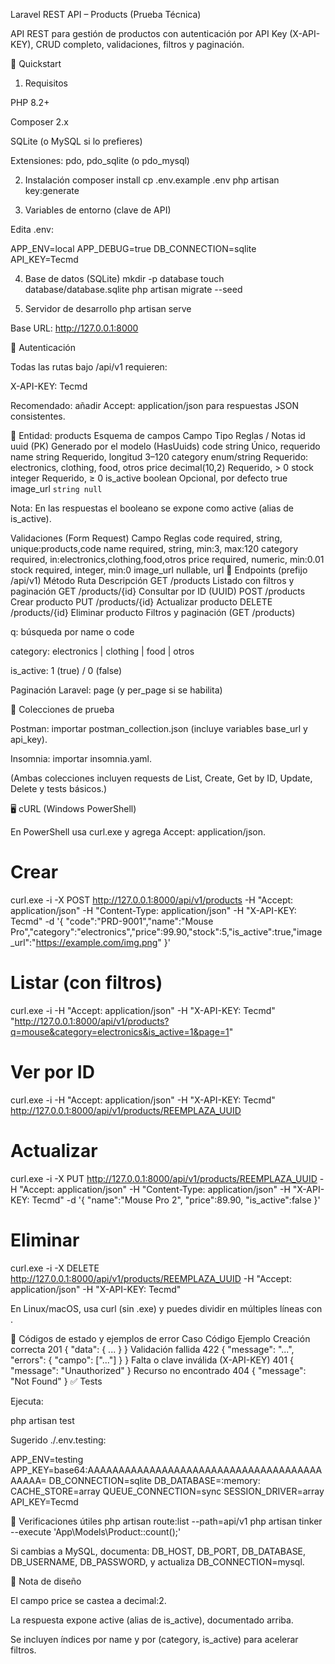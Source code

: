 Laravel REST API – Products (Prueba Técnica)

API REST para gestión de productos con autenticación por API Key (X-API-KEY), CRUD completo, validaciones, filtros y paginación.

🚀 Quickstart
1) Requisitos

PHP 8.2+

Composer 2.x

SQLite (o MySQL si lo prefieres)

Extensiones: pdo, pdo_sqlite (o pdo_mysql)

2) Instalación
composer install
cp .env.example .env
php artisan key:generate

3) Variables de entorno (clave de API)

Edita .env:

APP_ENV=local
APP_DEBUG=true
DB_CONNECTION=sqlite
API_KEY=Tecmd

4) Base de datos (SQLite)
mkdir -p database
touch database/database.sqlite
php artisan migrate --seed

5) Servidor de desarrollo
php artisan serve


Base URL: http://127.0.0.1:8000

🔐 Autenticación

Todas las rutas bajo /api/v1 requieren:

X-API-KEY: Tecmd


Recomendado: añadir Accept: application/json para respuestas JSON consistentes.

🧱 Entidad: products
Esquema de campos
Campo	Tipo	Reglas / Notas
id	uuid (PK)	Generado por el modelo (HasUuids)
code	string	Único, requerido
name	string	Requerido, longitud 3–120
category	enum/string	Requerido: electronics, clothing, food, otros
price	decimal(10,2)	Requerido, > 0
stock	integer	Requerido, ≥ 0
is_active	boolean	Opcional, por defecto true
image_url	`string	null`

Nota: En las respuestas el booleano se expone como active (alias de is_active).

Validaciones (Form Request)
Campo	Reglas
code	required, string, unique:products,code
name	required, string, min:3, max:120
category	required, in:electronics,clothing,food,otros
price	required, numeric, min:0.01
stock	required, integer, min:0
image_url	nullable, url
🔎 Endpoints (prefijo /api/v1)
Método	Ruta	Descripción
GET	/products	Listado con filtros y paginación
GET	/products/{id}	Consultar por ID (UUID)
POST	/products	Crear producto
PUT	/products/{id}	Actualizar producto
DELETE	/products/{id}	Eliminar producto
Filtros y paginación (GET /products)

q: búsqueda por name o code

category: electronics | clothing | food | otros

is_active: 1 (true) / 0 (false)

Paginación Laravel: page (y per_page si se habilita)

🧪 Colecciones de prueba

Postman: importar postman_collection.json (incluye variables base_url y api_key).

Insomnia: importar insomnia.yaml.

(Ambas colecciones incluyen requests de List, Create, Get by ID, Update, Delete y tests básicos.)

🖥️ cURL (Windows PowerShell)

En PowerShell usa curl.exe y agrega Accept: application/json.

# Crear
curl.exe -i -X POST http://127.0.0.1:8000/api/v1/products -H "Accept: application/json" -H "Content-Type: application/json" -H "X-API-KEY: Tecmd" -d '{ "code":"PRD-9001","name":"Mouse Pro","category":"electronics","price":99.90,"stock":5,"is_active":true,"image_url":"https://example.com/img.png" }'

# Listar (con filtros)
curl.exe -i -H "Accept: application/json" -H "X-API-KEY: Tecmd" "http://127.0.0.1:8000/api/v1/products?q=mouse&category=electronics&is_active=1&page=1"

# Ver por ID
curl.exe -i -H "Accept: application/json" -H "X-API-KEY: Tecmd" http://127.0.0.1:8000/api/v1/products/REEMPLAZA_UUID

# Actualizar
curl.exe -i -X PUT http://127.0.0.1:8000/api/v1/products/REEMPLAZA_UUID -H "Accept: application/json" -H "Content-Type: application/json" -H "X-API-KEY: Tecmd" -d '{ "name":"Mouse Pro 2", "price":89.90, "is_active":false }'

# Eliminar
curl.exe -i -X DELETE http://127.0.0.1:8000/api/v1/products/REEMPLAZA_UUID -H "Accept: application/json" -H "X-API-KEY: Tecmd"


En Linux/macOS, usa curl (sin .exe) y puedes dividir en múltiples líneas con \.

🧰 Códigos de estado y ejemplos de error
Caso	Código	Ejemplo
Creación correcta	201	{ "data": { ... } }
Validación fallida	422	{ "message": "...", "errors": { "campo": ["..."] } }
Falta o clave inválida (X-API-KEY)	401	{ "message": "Unauthorized" }
Recurso no encontrado	404	{ "message": "Not Found" }
✅ Tests

Ejecuta:

php artisan test


Sugerido ./.env.testing:

APP_ENV=testing
APP_KEY=base64:AAAAAAAAAAAAAAAAAAAAAAAAAAAAAAAAAAAAAAAAAAA=
DB_CONNECTION=sqlite
DB_DATABASE=:memory:
CACHE_STORE=array
QUEUE_CONNECTION=sync
SESSION_DRIVER=array
API_KEY=Tecmd

🔎 Verificaciones útiles
php artisan route:list --path=api/v1
php artisan tinker --execute 'App\Models\Product::count();'

Si cambias a MySQL, documenta: DB_HOST, DB_PORT, DB_DATABASE, DB_USERNAME, DB_PASSWORD, y actualiza DB_CONNECTION=mysql.

📝 Nota de diseño

El campo price se castea a decimal:2.

La respuesta expone active (alias de is_active), documentado arriba.

Se incluyen índices por name y por (category, is_active) para acelerar filtros.
